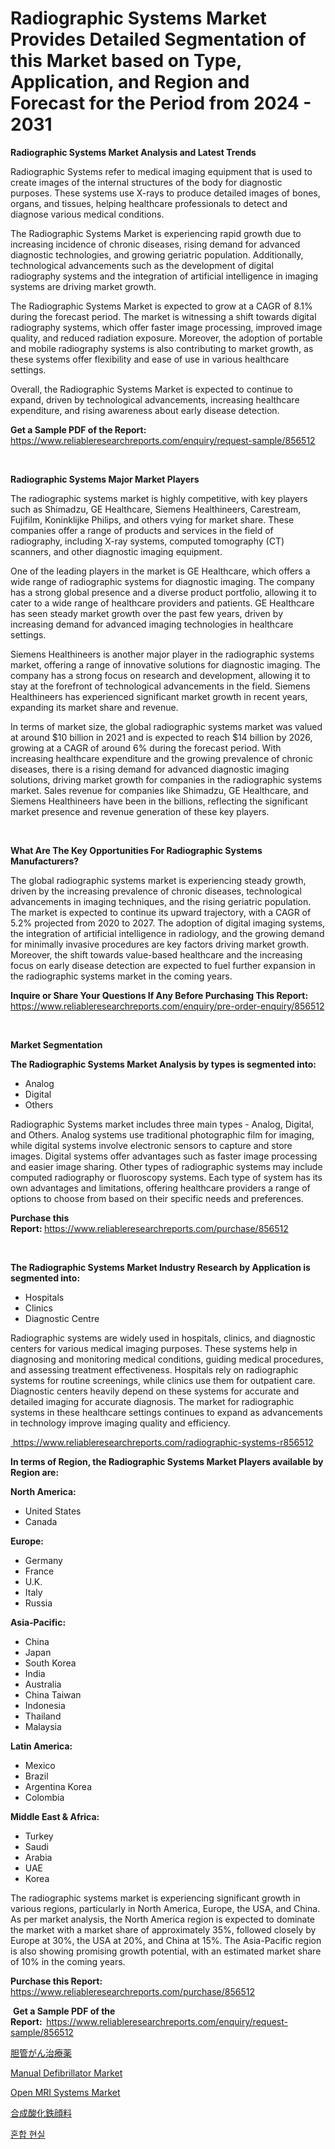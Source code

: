 <p><h1>Radiographic Systems Market Provides Detailed Segmentation of this Market based on Type, Application, and Region and Forecast for the Period from 2024 - 2031</h1></p><p><strong>Radiographic Systems Market Analysis and Latest Trends</strong></p>
<p><p>Radiographic Systems refer to medical imaging equipment that is used to create images of the internal structures of the body for diagnostic purposes. These systems use X-rays to produce detailed images of bones, organs, and tissues, helping healthcare professionals to detect and diagnose various medical conditions.</p><p>The Radiographic Systems Market is experiencing rapid growth due to increasing incidence of chronic diseases, rising demand for advanced diagnostic technologies, and growing geriatric population. Additionally, technological advancements such as the development of digital radiography systems and the integration of artificial intelligence in imaging systems are driving market growth.</p><p>The Radiographic Systems Market is expected to grow at a CAGR of 8.1% during the forecast period. The market is witnessing a shift towards digital radiography systems, which offer faster image processing, improved image quality, and reduced radiation exposure. Moreover, the adoption of portable and mobile radiography systems is also contributing to market growth, as these systems offer flexibility and ease of use in various healthcare settings.</p><p>Overall, the Radiographic Systems Market is expected to continue to expand, driven by technological advancements, increasing healthcare expenditure, and rising awareness about early disease detection.</p></p>
<p><strong>Get a Sample PDF of the Report:&nbsp;</strong> <a href="https://www.reliableresearchreports.com/enquiry/request-sample/856512">https://www.reliableresearchreports.com/enquiry/request-sample/856512</a></p>
<p>&nbsp;</p>
<p><strong>Radiographic Systems Major Market Players</strong></p>
<p><p>The radiographic systems market is highly competitive, with key players such as Shimadzu, GE Healthcare, Siemens Healthineers, Carestream, Fujifilm, Koninklijke Philips, and others vying for market share. These companies offer a range of products and services in the field of radiography, including X-ray systems, computed tomography (CT) scanners, and other diagnostic imaging equipment.</p><p>One of the leading players in the market is GE Healthcare, which offers a wide range of radiographic systems for diagnostic imaging. The company has a strong global presence and a diverse product portfolio, allowing it to cater to a wide range of healthcare providers and patients. GE Healthcare has seen steady market growth over the past few years, driven by increasing demand for advanced imaging technologies in healthcare settings.</p><p>Siemens Healthineers is another major player in the radiographic systems market, offering a range of innovative solutions for diagnostic imaging. The company has a strong focus on research and development, allowing it to stay at the forefront of technological advancements in the field. Siemens Healthineers has experienced significant market growth in recent years, expanding its market share and revenue.</p><p>In terms of market size, the global radiographic systems market was valued at around $10 billion in 2021 and is expected to reach $14 billion by 2026, growing at a CAGR of around 6% during the forecast period. With increasing healthcare expenditure and the growing prevalence of chronic diseases, there is a rising demand for advanced diagnostic imaging solutions, driving market growth for companies in the radiographic systems market. Sales revenue for companies like Shimadzu, GE Healthcare, and Siemens Healthineers have been in the billions, reflecting the significant market presence and revenue generation of these key players.</p></p>
<p>&nbsp;</p>
<p><strong>What Are The Key Opportunities For Radiographic Systems Manufacturers?</strong></p>
<p><p>The global radiographic systems market is experiencing steady growth, driven by the increasing prevalence of chronic diseases, technological advancements in imaging techniques, and the rising geriatric population. The market is expected to continue its upward trajectory, with a CAGR of 5.2% projected from 2020 to 2027. The adoption of digital imaging systems, the integration of artificial intelligence in radiology, and the growing demand for minimally invasive procedures are key factors driving market growth. Moreover, the shift towards value-based healthcare and the increasing focus on early disease detection are expected to fuel further expansion in the radiographic systems market in the coming years.</p></p>
<p><strong>Inquire or Share Your Questions If Any Before Purchasing This Report:</strong> <a href="https://www.reliableresearchreports.com/enquiry/pre-order-enquiry/856512">https://www.reliableresearchreports.com/enquiry/pre-order-enquiry/856512</a></p>
<p>&nbsp;</p>
<p><strong>Market Segmentation</strong></p>
<p><strong>The Radiographic Systems Market Analysis by types is segmented into:</strong></p>
<p><ul><li>Analog</li><li>Digital</li><li>Others</li></ul></p>
<p><p>Radiographic Systems market includes three main types - Analog, Digital, and Others. Analog systems use traditional photographic film for imaging, while digital systems involve electronic sensors to capture and store images. Digital systems offer advantages such as faster image processing and easier image sharing. Other types of radiographic systems may include computed radiography or fluoroscopy systems. Each type of system has its own advantages and limitations, offering healthcare providers a range of options to choose from based on their specific needs and preferences.</p></p>
<p><strong>Purchase this Report:&nbsp;</strong><a href="https://www.reliableresearchreports.com/purchase/856512">https://www.reliableresearchreports.com/purchase/856512</a></p>
<p>&nbsp;</p>
<p><strong>The Radiographic Systems Market Industry Research by Application is segmented into:</strong></p>
<p><ul><li>Hospitals</li><li>Clinics</li><li>Diagnostic Centre</li></ul></p>
<p><p>Radiographic systems are widely used in hospitals, clinics, and diagnostic centers for various medical imaging purposes. These systems help in diagnosing and monitoring medical conditions, guiding medical procedures, and assessing treatment effectiveness. Hospitals rely on radiographic systems for routine screenings, while clinics use them for outpatient care. Diagnostic centers heavily depend on these systems for accurate and detailed imaging for accurate diagnosis. The market for radiographic systems in these healthcare settings continues to expand as advancements in technology improve imaging quality and efficiency.</p></p>
<p><a href="https://www.reliableresearchreports.com/radiographic-systems-r856512">&nbsp;https://www.reliableresearchreports.com/radiographic-systems-r856512</a></p>
<p><strong>In terms of Region, the Radiographic Systems Market Players available by Region are:</strong></p>
<p>
    <p> <strong> North America: </strong>
        <ul>
            <li>United States</li>
            <li>Canada</li>
        </ul>
        </p> 
    <p> <strong> Europe: </strong>
        <ul>
            <li>Germany</li>
            <li>France</li>
            <li>U.K.</li>
            <li>Italy</li>
            <li>Russia</li>
        </ul>
        </p> 
    <p> <strong> Asia-Pacific: </strong>
        <ul>
            <li>China</li>
            <li>Japan</li>
            <li>South Korea</li>
            <li>India</li>
            <li>Australia</li>
            <li>China Taiwan</li>
            <li>Indonesia</li>
            <li>Thailand</li>
            <li>Malaysia</li>
        </ul>
        </p> 
    <p> <strong> Latin America: </strong>
        <ul>
            <li>Mexico</li>
            <li>Brazil</li>
            <li>Argentina Korea</li>
            <li>Colombia</li>
        </ul>
        </p> 
    <p> <strong> Middle East & Africa: </strong>
        <ul>
            <li>Turkey</li>
            <li>Saudi</li>
            <li>Arabia</li>
            <li>UAE</li>
            <li>Korea</li>
        </ul>
    </p>
    </p>
<p><p>The radiographic systems market is experiencing significant growth in various regions, particularly in North America, Europe, the USA, and China. As per market analysis, the North America region is expected to dominate the market with a market share of approximately 35%, followed closely by Europe at 30%, the USA at 20%, and China at 15%. The Asia-Pacific region is also showing promising growth potential, with an estimated market share of 10% in the coming years.</p></p>
<p><strong>Purchase this Report: </strong><a href="https://www.reliableresearchreports.com/purchase/856512">https://www.reliableresearchreports.com/purchase/856512</a></p>
<p>&nbsp;<strong>Get a Sample PDF of the Report:&nbsp;&nbsp;</strong><a href="https://www.reliableresearchreports.com/enquiry/request-sample/856512">https://www.reliableresearchreports.com/enquiry/request-sample/856512</a></p>
<p><strong></strong></p>
<p><p><a href="https://medium.com/@addiehirthe05/%E8%83%86%E7%AE%A1%E3%81%8C%E3%82%93%E6%B2%BB%E7%99%82%E8%96%AC%E3%81%AE%E5%B8%82%E5%A0%B4%E3%82%B7%E3%82%A7%E3%82%A2%E3%81%AE%E9%80%B2%E5%8C%96%E3%81%A8%E5%B8%82%E5%A0%B4%E6%88%90%E9%95%B7%E3%83%88%E3%83%AC%E3%83%B3%E3%83%892024%E5%B9%B4%E3%81%8B%E3%82%892031%E5%B9%B4%E3%81%BE%E3%81%A7-71240f59c4ff">胆管がん治療薬</a></p><p><a href="https://github.com/susanjprice2023/Market-Research-Report-List-1/blob/main/manual-defibrillator-market.md">Manual Defibrillator Market</a></p><p><a href="https://github.com/RosemarieLeffler2023/Market-Research-Report-List-1/blob/main/open-mri-systems-market.md">Open MRI Systems Market</a></p><p><a href="https://medium.com/@austinjames1907/%E5%90%88%E6%88%90%E9%85%B8%E5%8C%96%E9%89%84%E9%A1%94%E6%96%99%E5%B8%82%E5%A0%B4-%E7%A8%AE%E9%A1%9E-%E7%94%A8%E9%80%94-%E5%9C%B0%E7%90%86%E3%81%AB%E3%82%88%E3%82%8B%E5%8C%85%E6%8B%AC%E7%9A%84%E8%A9%95%E4%BE%A1-12a367138480">合成酸化鉄顔料</a></p><p><a href="https://medium.com/@wheelgg5674537/2024%EB%85%84%EB%B6%80%ED%84%B0-2031%EB%85%84%EA%B9%8C%EC%A7%80%EC%9D%98-%EA%B8%B0%EA%B0%84%EC%9D%84-%EB%8C%80%EC%83%81%EC%9C%BC%EB%A1%9C-%ED%95%9C-%ED%98%BC%ED%95%A9%ED%98%84%EC%8B%A4-%EC%8B%9C%EC%9E%A5-%EB%B6%84%EC%84%9D%EA%B3%BC-%ED%81%AC%EA%B8%B0-%EC%98%88%EC%B8%A1-4f330641c6b0">혼합 현실</a></p></p>
